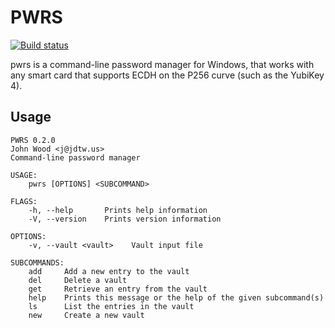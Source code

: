 # PWRS

[![Build status](https://ci.appveyor.com/api/projects/status/github/jdtw/pwrs?branch=master&retina=true)](https://ci.appveyor.com/project/jdtw/pwrs/)

pwrs is a command-line password manager for Windows, that works with any
smart card that supports ECDH on the P256 curve (such as the YubiKey 4).

## Usage

``` example
PWRS 0.2.0
John Wood <j@jdtw.us>
Command-line password manager

USAGE:
    pwrs [OPTIONS] <SUBCOMMAND>

FLAGS:
    -h, --help       Prints help information
    -V, --version    Prints version information

OPTIONS:
    -v, --vault <vault>    Vault input file

SUBCOMMANDS:
    add     Add a new entry to the vault
    del     Delete a vault
    get     Retrieve an entry from the vault
    help    Prints this message or the help of the given subcommand(s)
    ls      List the entries in the vault
    new     Create a new vault
```

